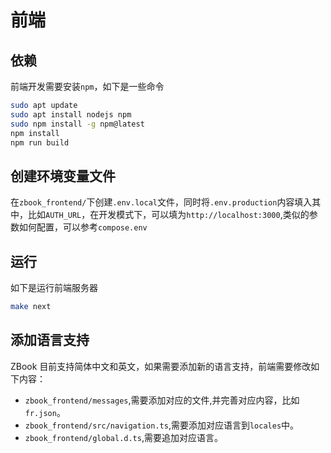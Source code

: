 # 前端

## 依赖

前端开发需要安装`npm`，如下是一些命令

```bash
sudo apt update
sudo apt install nodejs npm
sudo npm install -g npm@latest
npm install
npm run build
```

## 创建环境变量文件

在`zbook_frontend/`下创建`.env.local`文件，同时将`.env.production`内容填入其中，比如`AUTH_URL`，在开发模式下，可以填为`http://localhost:3000`,类似的参数如何配置，可以参考`compose.env`

## 运行

如下是运行前端服务器

```bash
make next
```

## 添加语言支持

ZBook 目前支持简体中文和英文，如果需要添加新的语言支持，前端需要修改如下内容：

- `zbook_frontend/messages`,需要添加对应的文件,并完善对应内容，比如`fr.json`。
- `zbook_frontend/src/navigation.ts`,需要添加对应语言到`locales`中。
- `zbook_frontend/global.d.ts`,需要追加对应语言。
